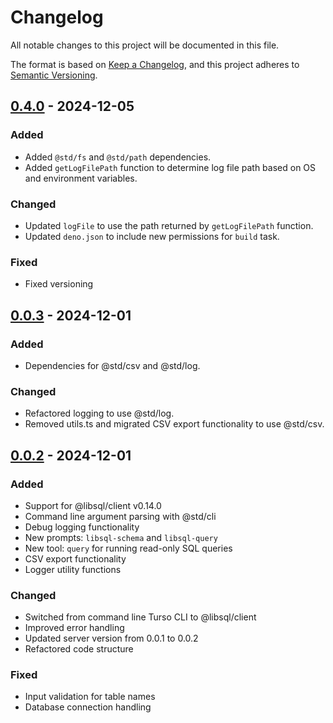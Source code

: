 # Changelog

All notable changes to this project will be documented in this file.

The format is based on [Keep a Changelog](https://keepachangelog.com/en/1.0.0/),
and this project adheres to
[Semantic Versioning](https://semver.org/spec/v2.0.0.html).

## [0.4.0] - 2024-12-05

### Added

- Added `@std/fs` and `@std/path` dependencies.
- Added `getLogFilePath` function to determine log file path based on OS and
  environment variables.

### Changed

- Updated `logFile` to use the path returned by `getLogFilePath` function.
- Updated `deno.json` to include new permissions for `build` task.

### Fixed

- Fixed versioning

[0.4.0]: https://github.com/nicholasq/mcp-server-libsql/compare/v0.0.3...v0.4.0

## [0.0.3] - 2024-12-01

### Added

- Dependencies for @std/csv and @std/log.

### Changed

- Refactored logging to use @std/log.
- Removed utils.ts and migrated CSV export functionality to use @std/csv.

[0.0.3]: https://github.com/nicholasq/mcp-server-libsql/compare/v0.0.2...v0.0.3

## [0.0.2] - 2024-12-01

### Added

- Support for @libsql/client v0.14.0
- Command line argument parsing with @std/cli
- Debug logging functionality
- New prompts: `libsql-schema` and `libsql-query`
- New tool: `query` for running read-only SQL queries
- CSV export functionality
- Logger utility functions

### Changed

- Switched from command line Turso CLI to @libsql/client
- Improved error handling
- Updated server version from 0.0.1 to 0.0.2
- Refactored code structure

### Fixed

- Input validation for table names
- Database connection handling

[0.0.2]: https://github.com/nicholasq/mcp-server-libsql/compare/v0.0.1...v0.0.2
